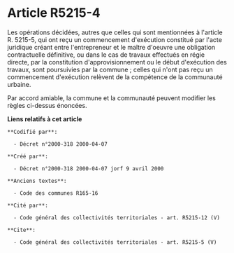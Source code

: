 # Article R5215-4

Les opérations décidées, autres que celles qui sont mentionnées à l'article R. 5215-5, qui ont reçu un commencement
d'exécution constitué par l'acte juridique créant entre l'entrepreneur et le maître d'oeuvre une obligation contractuelle
définitive, ou dans le cas de travaux effectués en régie directe, par la constitution d'approvisionnement ou le début
d'exécution des travaux, sont poursuivies par la commune ; celles qui n'ont pas reçu un commencement d'exécution relèvent de
la compétence de la communauté urbaine.

Par accord amiable, la commune et la communauté peuvent modifier les règles ci-dessus énoncées.

**Liens relatifs à cet article**

	**Codifié par**:

	  - Décret n°2000-318 2000-04-07

	**Créé par**:

	  - Décret n°2000-318 2000-04-07 jorf 9 avril 2000

	**Anciens textes**:

	  - Code des communes R165-16

	**Cité par**:

	  - Code général des collectivités territoriales - art. R5215-12 (V)

	**Cite**:

	  - Code général des collectivités territoriales - art. R5215-5 (V)
